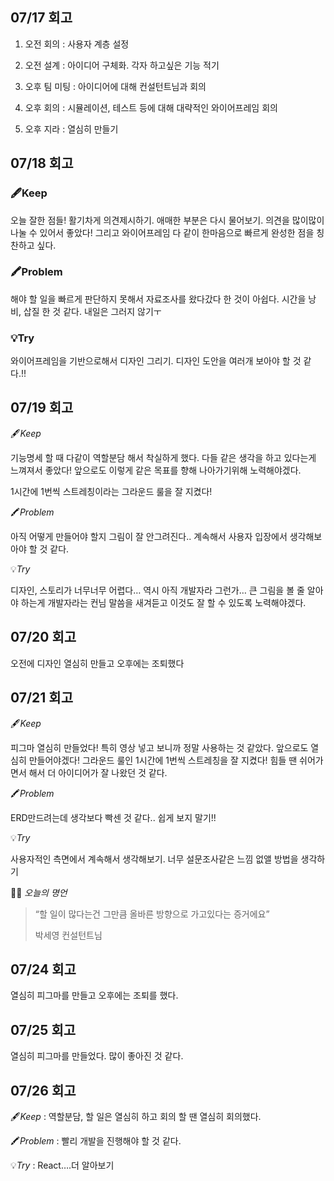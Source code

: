 ## 07/17 회고

1. 오전 회의 : 사용자 계층 설정

2. 오전 설계 : 아이디어 구체화. 각자 하고싶은 기능 적기

3. 오후 팀 미팅 : 아이디어에 대해 컨설턴트님과 회의

4. 오후 회의 : 시뮬레이션, 테스트 등에 대해 대략적인 와이어프레임 회의

5. 오후 지라 : 열심히 만들기


## 07/18 회고

### 🖋️Keep

오늘 잘한 점들! 활기차게 의견제시하기. 애매한 부분은 다시 물어보기. 의견을 많이많이 나눌 수 있어서 좋았다! 그리고 와이어프레임 다 같이 한마음으로 빠르게 완성한 점을 칭찬하고 싶다.

### 🖍️Problem

해야 할 일을 빠르게 판단하지 못해서 자료조사를 왔다갔다 한 것이 아쉽다. 시간을 낭비, 삽질 한 것 같다. 내일은 그러지 않기ㅜ

### 💡Try

와이어프레임을 기반으로해서 디자인 그리기. 디자인 도안을 여러개 보아야 할 것 같다.!!

## 07/19 회고

🖋️*Keep* 

기능명세 할 때 다같이 역할분담 해서 착실하게 했다. 다들 같은 생각을 하고 있다는게 느껴져서 좋았다! 앞으로도 이렇게 같은 목표를 향해 나아가기위해 노력해야겠다.

1시간에 1번씩 스트레칭이라는 그라운드 룰을 잘 지켰다!

🖍️*Problem* 

아직 어떻게 만들어야 할지 그림이 잘 안그려진다.. 계속해서 사용자 입장에서 생각해보아야 할 것 같다.

💡*Try* 

디자인, 스토리가 너무너무 어렵다… 역시 아직 개발자라 그런가… 큰 그림을 볼 줄 알아야 하는게 개발자라는 컨님 말씀을 새겨듣고 이것도 잘 할 수 있도록 노력해야겠다.


## 07/20 회고

오전에 디자인 열심히 만들고 오후에는 조퇴했다

## 07/21 회고

🖋️*Keep*

 피그마 열심히 만들었다! 특히 영상 넣고 보니까 정말 사용하는 것 같았다. 앞으로도 열심히 만들어야겠다! 그라운드 룰인 1시간에 1번씩 스트레칭을 잘 지켰다! 힘들 땐 쉬어가면서 해서 더 아이디어가 잘 나왔던 것 같다.

🖍️*Problem*

 ERD만드려는데 생각보다 빡센 것 같다.. 쉽게 보지 말기!!

💡*Try*

 사용자적인 측면에서 계속해서 생각해보기. 너무 설문조사같은 느낌 없앨 방법을 생각하기

💁‍♂️ *오늘의 명언*

> “할 일이 많다는건 그만큼 올바른 방향으로 가고있다는 증거에요”
> 
> 박세영 컨설턴트님

## 07/24 회고

열심히 피그마를 만들고 오후에는 조퇴를 했다.

## 07/25 회고

열심히 피그마를 만들었다. 많이 좋아진 것 같다.

## 07/26 회고

🖋️*Keep* : 역할분담, 할 일은 열심히 하고 회의 할 땐 열심히 회의했다.

🖍️*Problem* : 빨리 개발을 진행해야 할 것 같다.

💡*Try* : React….더 알아보기

